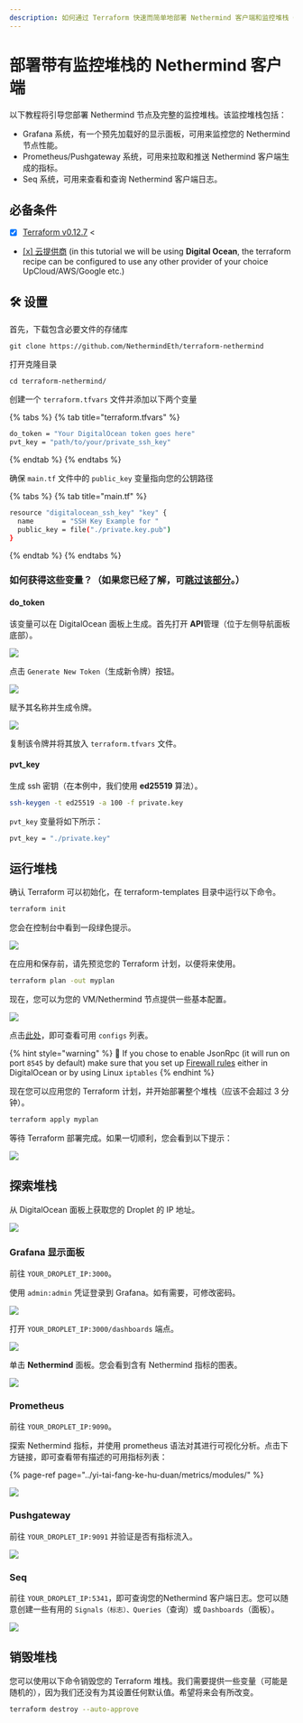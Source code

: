 ```yaml
---
description: 如何通过 Terraform 快速而简单地部署 Nethermind 客户端和监控堆栈（Grafana/Prometheus/Seq）
---
```


# 部署带有监控堆栈的 Nethermind 客户端

以下教程将引导您部署 Nethermind 节点及完整的监控堆栈。该监控堆栈包括：

* Grafana 系统，有一个预先加载好的显示面板，可用来监控您的 Nethermind 节点性能。
* Prometheus/Pushgateway 系统，可用来拉取和推送 Nethermind 客户端生成的指标。
* Seq 系统，可用来查看和查询 Nethermind 客户端日志。

## 必备条件

* [x] [Terraform v0.12.7](https://www.terraform.io/downloads.html) &lt; 
* [\[x\] 云提供商](cloud-providers/) \(in this tutorial we will be using **Digital Ocean**, the terraform recipe can be configured to use any other provider of your choice UpCloud/AWS/Google etc.\)

## 🛠 设置

首先，下载包含必要文件的存储库

```text
git clone https://github.com/NethermindEth/terraform-nethermind
```

打开克隆目录

```text
cd terraform-nethermind/
```

创建一个 `terraform.tfvars` 文件并添加以下两个变量

{% tabs %}
{% tab title="terraform.tfvars" %}
```bash
do_token = "Your DigitalOcean token goes here"
pvt_key = "path/to/your/private_ssh_key"
```
{% endtab %}
{% endtabs %}

确保 `main.tf` 文件中的 `public_key` 变量指向您的公钥路径

{% tabs %}
{% tab title="main.tf" %}
```bash
resource "digitalocean_ssh_key" "key" {
  name       = "SSH Key Example for "
  public_key = file("./private.key.pub")
}
```
{% endtab %}
{% endtabs %}

### 如何获得这些变量？（如果您已经了解，可[跳过该部分](deploy-nethermind-with-monitoring-stack.md#run-the-stack)。）

#### do\_token

该变量可以在 DigitalOcean 面板上生成。首先打开 **API**管理（位于左侧导航面板底部）。

![](../.gitbook/assets/image%20%2843%29.png)

点击 `Generate New Token`（生成新令牌）按钮。

![](../.gitbook/assets/image%20%2847%29.png)

赋予其名称并生成令牌。

![](../.gitbook/assets/image%20%2842%29.png)

复制该令牌并将其放入 `terraform.tfvars` 文件。

#### pvt\_key

生成 ssh 密钥（在本例中，我们使用 **ed25519** 算法）。

```bash
ssh-keygen -t ed25519 -a 100 -f private.key
```

`pvt_key` 变量将如下所示：

```bash
pvt_key = "./private.key"
```

## 运行堆栈

确认 Terraform 可以初始化，在 terraform-templates 目录中运行以下命令。

```bash
terraform init
```

您会在控制台中看到一段绿色提示。

![](../.gitbook/assets/image%20%2850%29.png)

在应用和保存前，请先预览您的 Terraform 计划，以便将来使用。

```bash
terraform plan -out myplan
```

现在，您可以为您的 VM/Nethermind 节点提供一些基本配置。

![](../.gitbook/assets/image%20%2855%29.png)

点击[此处](../yi-tai-fang-ke-hu-duan/networks.md)，即可查看可用 `configs` 列表。

{% hint style="warning" %}
🧯 If you chose to enable JsonRpc \(it will run on port `8545` by default\) make sure that you set up [Firewall rules](../nethermind-de-ru-men-zhi-nan/firewall-configuration.md) either in DigitalOcean or by using Linux `iptables`
{% endhint %}

现在您可以应用您的 Terraform 计划，并开始部署整个堆栈（应该不会超过 3 分钟）。

```bash
terraform apply myplan
```

等待 Terraform 部署完成。如果一切顺利，您会看到以下提示：

![](../.gitbook/assets/image%20%2854%29.png)

## 探索堆栈

从 DigitalOcean 面板上获取您的 Droplet 的 IP 地址。

![](../.gitbook/assets/image%20%2852%29.png)

### Grafana 显示面板

前往 `YOUR_DROPLET_IP:3000`。

使用 `admin:admin` 凭证登录到 Grafana。如有需要，可修改密码。

![](../.gitbook/assets/image%20%2841%29.png)

打开 `YOUR_DROPLET_IP:3000/dashboards` 端点。

![](../.gitbook/assets/image%20%2840%29.png)

单击 **Nethermind** 面板。您会看到含有 Nethermind 指标的图表。

![](../.gitbook/assets/image%20%2848%29.png)

### Prometheus

前往 `YOUR_DROPLET_IP:9090`。

探索 Nethermind 指标，并使用 prometheus 语法对其进行可视化分析。点击下方链接，即可查看带有描述的可用指标列表：

{% page-ref page="../yi-tai-fang-ke-hu-duan/metrics/modules/" %}

![](../.gitbook/assets/image%20%2851%29.png)

### Pushgateway

前往 `YOUR_DROPLET_IP:9091` 并验证是否有指标流入。

![](../.gitbook/assets/image%20%2849%29.png)

### Seq

前往 `YOUR_DROPLET_IP:5341`，即可查询您的Nethermind 客户端日志。您可以随意创建一些有用的 `Signals（标志）、Queries`（查询）或 `Dashboards`（面板）。

![](../.gitbook/assets/image%20%2839%29%20%282%29.png)

## 销毁堆栈

您可以使用以下命令销毁您的 Terraform 堆栈。我们需要提供一些变量（可能是随机的），因为我们还没有为其设置任何默认值。希望将来会有所改变。

```bash
terraform destroy --auto-approve
```

